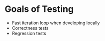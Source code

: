 # Goals of Testing
* Fast iteration loop when developing locally
* Correctness tests
* Regression tests